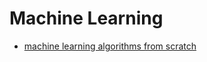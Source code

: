 # Machine Learning

- [machine learning algorithms from scratch](./Machine-Learning-Algorithms-From-Scratch)

